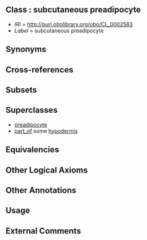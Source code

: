 
## Class : subcutaneous preadipocyte

 * *IRI* = http://purl.obolibrary.org/obo/CL_0002583
 * *Label* = subcutaneous preadipocyte

## Synonyms


## Cross-references


## Subsets


## Superclasses

 * [preadipocyte](../../CL/34/CL_0002334.md)
 * [part_of](../../BFO/50/BFO_0000050.md) some [hypodermis](../../UBERON/72/UBERON_0002072.md)

## Equivalencies


## Other Logical Axioms


## Other Annotations


## Usage


## External Comments

